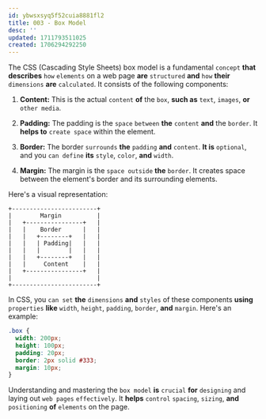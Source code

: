 ```yaml
---
id: ybwsxsyq5f52cuia8881fl2
title: 003 - Box Model
desc: ''
updated: 1711793511025
created: 1706294292250
---
```


The CSS (Cascading Style Sheets) box model is a fundamental `concept` **that describes** `how` `elements` on a web page **are** `structured` **and** `how` **their** `dimensions` **are** `calculated`. It consists of the following components:

1. **Content:** This is the actual `content` **of** the `box`, **such as** `text`, `images`, **or** `other media`.

2. **Padding:** The padding is the `space` `between` **the** `content` **and** the `border`. It **helps to** `create space` within the element.

3. **Border:** The border `surrounds` **the** `padding` **and** `content`. **It is** `optional`, and you `can define` **its** `style`, `color`, **and** `width`.

4. **Margin:** The margin is the `space outside` **the** `border`. It creates space between the element's border and its surrounding elements.

Here's a visual representation:

```
+------------------------+
|        Margin          |
|   +----------------+   |
|   |    Border      |   |
|   |   +--------+   |   |
|   |   | Padding|   |   |
|   |   |        |   |   |
|   |   +--------+   |   |
|   |     Content    |   |
|   +----------------+   |
|                        |
+------------------------+
```

In CSS, you `can set` **the** `dimensions` **and** `styles` of these components **using** `properties` **like** `width`, `height`, `padding`, `border`, **and** `margin`. Here's an example:

```css
.box {
  width: 200px;
  height: 100px;
  padding: 20px;
  border: 2px solid #333;
  margin: 10px;
}
```

Understanding and mastering the `box model` **is** `crucial` **for** `designing` and laying out `web pages` `effectively`. It **helps** `control` `spacing`, `sizing`, **and** `positioning` **of** `elements` on the page.